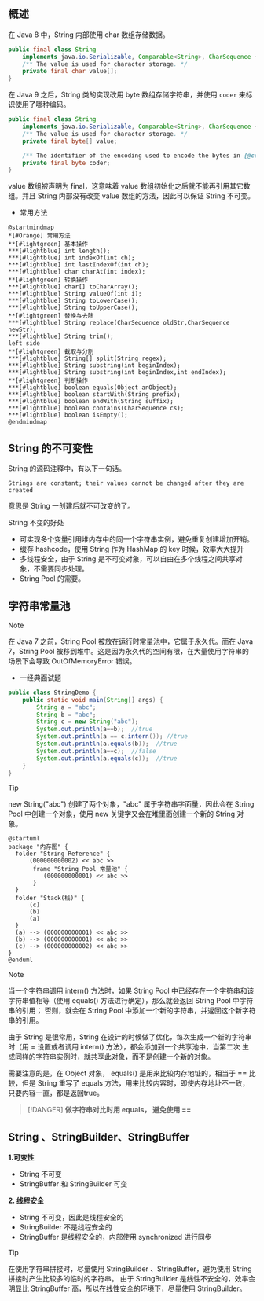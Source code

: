 ## 概述

在 Java 8 中，String 内部使用 char 数组存储数据。

```java
public final class String
    implements java.io.Serializable, Comparable<String>, CharSequence {
    /** The value is used for character storage. */
    private final char value[];
}
```

在 Java 9 之后，String 类的实现改用 byte 数组存储字符串，并使用 `coder` 来标识使用了哪种编码。

```java
public final class String
    implements java.io.Serializable, Comparable<String>, CharSequence {
    /** The value is used for character storage. */
    private final byte[] value;

    /** The identifier of the encoding used to encode the bytes in {@code value}. */
    private final byte coder;
}
```

value 数组被声明为 final，这意味着 value 数组初始化之后就不能再引用其它数组。并且 String 内部没有改变 value 数组的方法，因此可以保证 String 不可变。

- 常用方法

```plantuml
@startmindmap
*[#Orange] 常用方法
**[#lightgreen] 基本操作
***[#lightblue] int length();
***[#lightblue] int indexOf(int ch);
***[#lightblue] int lastIndexOf(int ch);
***[#lightblue] char charAt(int index);
**[#lightgreen] 转换操作
***[#lightblue] char[] toCharArray();
***[#lightblue] String valueOf(int i);
***[#lightblue] String toLowerCase();
***[#lightblue] String toUpperCase();
**[#lightgreen] 替换与去除
***[#lightblue] String replace(CharSequence oldStr,CharSequence newStr);
***[#lightblue] String trim();
left side
**[#lightgreen] 截取与分割
***[#lightblue] String[] split(String regex);
***[#lightblue] String substring(int beginIndex);
***[#lightblue] String substring(int beginIndex,int endIndex);
**[#lightgreen] 判断操作
***[#lightblue] boolean equals(Object anObject);
***[#lightblue] boolean startWith(String prefix);
***[#lightblue] boolean endWith(String suffix);
***[#lightblue] boolean contains(CharSequence cs);
***[#lightblue] boolean isEmpty();
@endmindmap
```

## String 的不可变性

String 的源码注释中，有以下一句话。
```text
Strings are constant; their values cannot be changed after they are created
```

意思是 String 一创建后就不可改变的了。

String 不变的好处 

- 可实现多个变量引用堆内存中的同一个字符串实例，避免重复创建增加开销。
- 缓存 hashcode，使用 String 作为 HashMap 的 key 时候，效率大大提升 
- 多线程安全，由于 String 是不可变对象，可以自由在多个线程之间共享对象，不需要同步处理。
- String Pool 的需要。

## 字符串常量池

> [!NOTE]
> 在 Java 7 之前，String Pool 被放在运行时常量池中，它属于永久代。而在 Java 7，String Pool 被移到堆中。这是因为永久代的空间有限，在大量使用字符串的场景下会导致 OutOfMemoryError 错误。

- 一经典面试题
```java
public class StringDemo {
    public static void main(String[] args) {
        String a = "abc";
        String b = "abc";
        String c = new String("abc");
        System.out.println(a==b);  //true
		System.out.println(a == c.intern()); //true
        System.out.println(a.equals(b));  //true
        System.out.println(a==c);  //false
        System.out.println(a.equals(c));  //true
    }
}
```

> [!TIP]
> new String("abc") 创建了两个对象，"abc" 属于字符串字面量，因此会在 String Pool 中创建一个对象，使用 new 关键字又会在堆里面创建一个新的 String 对象。

```plantuml
@startuml
package "内存图" {
  folder "String Reference" {
	  (000000000002) << abc >>
	   frame "String Pool 常量池" {
	      (000000000001) << abc >>
	   }
  }
  folder "Stack(栈)" {
      (c)
      (b)
      (a)
  }
  (a) --> (000000000001) << abc >>
  (b) --> (000000000001) << abc >>
  (c) --> (000000000002) << abc >>
}
@enduml
```

> [!NOTE]
> 当一个字符串调用 intern() 方法时，如果 String Pool 中已经存在一个字符串和该字符串值相等（使用 equals() 方法进行确定），那么就会返回 String Pool 中字符串的引用；
> 否则，就会在 String Pool 中添加一个新的字符串，并返回这个新字符串的引用。

由于 String 是很常用，String 在设计的时候做了优化，每次生成一个新的字符串时（用 = 设置或者调用 intern() 方法），都会添加到一个共享池中，当第二次
生成同样的字符串实例时，就共享此对象，而不是创建一个新的对象。

需要注意的是，在 Object 对象， equals() 是用来比较内存地址的，相当于 **==** 比较，但是 String 重写了 equals 方法，用来比较内容时，即使内存地址不一致，只要内容一直，都是返回true。

> [!DANGER]
> **做字符串对比时用 equals， 避免使用 ==**


## String 、StringBuilder、StringBuffer

**1.可变性**
- String 不可变
- StringBuffer 和 StringBuilder 可变

**2. 线程安全**
- String 不可变，因此是线程安全的
- StringBuilder 不是线程安全的
- StringBuffer 是线程安全的，内部使用 synchronized 进行同步

> [!TIP]
> 在使用字符串拼接时，尽量使用 StringBuilder 、StringBuffer，避免使用 String 拼接时产生比较多的临时的字符串。
> 由于 StringBuilder 是线性不安全的，效率会明显比 StringBuffer 高，所以在线性安全的环境下，尽量使用 StringBuilder。


